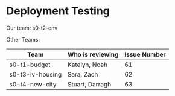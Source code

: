 # Deployment Testing
    
Our team: s0-t2-env

Other Teams:
  
| Team    | Who is reviewing | Issue Number |
|----------------|------------------|-------|
| s0-t1-budget | Katelyn, Noah       | 61 |
| s0-t3-iv-housing | Sara, Zach | 62 |
| s0-t4-new-city | Stuart, Darragh | 63 |
